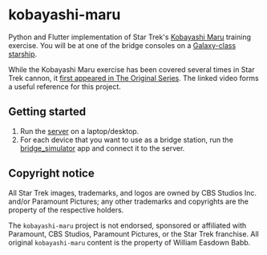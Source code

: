 # kobayashi-maru
Python and Flutter implementation of Star Trek's [Kobayashi Maru](https://en.wikipedia.org/wiki/Kobayashi_Maru) training exercise. 
You will be at one of the bridge consoles on a [Galaxy-class starship].

While the Kobayashi Maru exercise has been covered several times in Star Trek cannon, it [first appeared in The Original Series](https://www.youtube.com/watch?v=cU1ah6MOorg). 
The linked video forms a useful reference for this project.

## Getting started
1. Run the [server](packages/dart_server) on a laptop/desktop.
2. For each device that you want to use as a bridge station, run the [bridge_simulator](bridge_simulator) app and connect it to the server.


## Copyright notice
All Star Trek images, trademarks, and logos are owned by CBS Studios Inc. and/or Paramount Pictures; any other trademarks and copyrights are the property of the respective holders.

The `kobayashi-maru` project is not endorsed, sponsored or affiliated with Paramount, CBS Studios, Paramount Pictures, or the Star Trek franchise. All original `kobayashi-maru` content is the property of William Easdown Babb.



[Galaxy-class starship]: https://memory-alpha.fandom.com/wiki/Galaxy_class#Main_bridge
